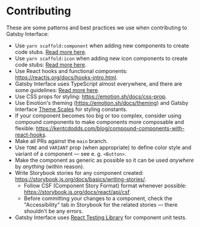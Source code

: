 # Contributing

These are some patterns and best practices we use when contributing to Gatsby Interface:

- Use `yarn scaffold:component` when adding new components to create code stubs. [Read more here](/docs/scaffold-components.md).
- Use `yarn scaffold:icon` when adding new icon components to create code stubs: [Read more here](/docs/icons.md).
- Use React hooks and functional components: https://reactjs.org/docs/hooks-intro.html.
- Gatsby Interface uses TypeScript almost everywhere, and there are some guidelines: [Read more here](/docs/typescript.md).
- Use CSS props for styling: https://emotion.sh/docs/css-prop.
- Use Emotion's theming (https://emotion.sh/docs/theming) and Gatsby Interface [Theme Scales](https://gatsby-interface.netlify.app/?path=/story/theme-scales--colors) for styling constants.
- If your component becomes too big or too complex, consider using compound components to make components more composable and flexible: https://kentcdodds.com/blog/compound-components-with-react-hooks.
- Make all PRs against the `main` branch.
- Use `TONE` and `VARIANT` prop (when appropriate) to define color style and variant of a component — see e. g. `<Button>`.
- Make the component as generic as possible so it can be used _anywhere_ by _anything_ (within reason).
- Write Storybook stories for any component created: https://storybook.js.org/docs/basics/writing-stories/.
  - Follow CSF (Component Story Format) format whenever possible: https://storybook.js.org/docs/react/api/csf
  - Before committing your changes to a component, check the "Accessibility" tab in Storybook for the related stories — there shouldn't be any errors.
- Gatsby Interface uses [React Testing Library](https://testing-library.com/docs/react-testing-library/intro) for component unit tests.
